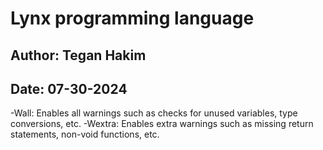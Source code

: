 # Lynx programming language
## Author: Tegan Hakim
## Date: 07-30-2024

-Wall: Enables all warnings such as checks for unused variables, type conversions, etc.
-Wextra: Enables extra warnings such as missing return statements, non-void functions, etc.
    
